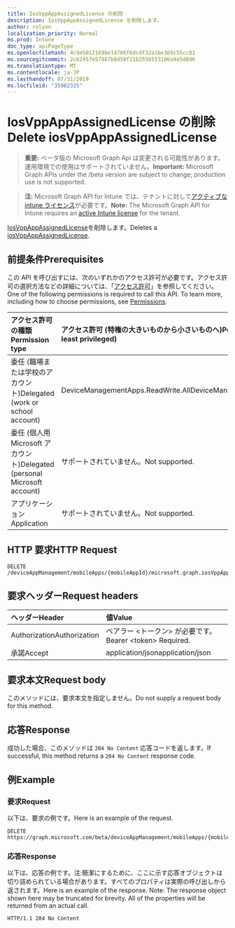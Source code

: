 ```yaml
---
title: IosVppAppAssignedLicense の削除
description: IosVppAppAssignedLicense を削除します。
author: rolyon
localization_priority: Normal
ms.prod: Intune
doc_type: apiPageType
ms.openlocfilehash: 4c9e5012169be14706f6dcdf32a1be369c55cc81
ms.sourcegitcommit: 2c62457e57467b8d50f21b255b553106a9a5d8d6
ms.translationtype: MT
ms.contentlocale: ja-JP
ms.lasthandoff: 07/31/2019
ms.locfileid: "35962325"
---
```

# <a name="delete-iosvppappassignedlicense"></a><span data-ttu-id="bff94-103">IosVppAppAssignedLicense の削除</span><span class="sxs-lookup"><span data-stu-id="bff94-103">Delete iosVppAppAssignedLicense</span></span>

> <span data-ttu-id="bff94-104">**重要:** ベータ版の Microsoft Graph Api は変更される可能性があります。運用環境での使用はサポートされていません。</span><span class="sxs-lookup"><span data-stu-id="bff94-104">**Important:** Microsoft Graph APIs under the /beta version are subject to change; production use is not supported.</span></span>

> <span data-ttu-id="bff94-105">**注:** Microsoft Graph API for Intune では、テナントに対して[アクティブな intune ライセンス](https://go.microsoft.com/fwlink/?linkid=839381)が必要です。</span><span class="sxs-lookup"><span data-stu-id="bff94-105">**Note:** The Microsoft Graph API for Intune requires an [active Intune license](https://go.microsoft.com/fwlink/?linkid=839381) for the tenant.</span></span>

<span data-ttu-id="bff94-106">[IosVppAppAssignedLicense](../resources/intune-apps-iosvppappassignedlicense.md)を削除します。</span><span class="sxs-lookup"><span data-stu-id="bff94-106">Deletes a [iosVppAppAssignedLicense](../resources/intune-apps-iosvppappassignedlicense.md).</span></span>

## <a name="prerequisites"></a><span data-ttu-id="bff94-107">前提条件</span><span class="sxs-lookup"><span data-stu-id="bff94-107">Prerequisites</span></span>
<span data-ttu-id="bff94-p101">この API を呼び出すには、次のいずれかのアクセス許可が必要です。アクセス許可の選択方法などの詳細については、「[アクセス許可](/graph/permissions-reference)」を参照してください。</span><span class="sxs-lookup"><span data-stu-id="bff94-p101">One of the following permissions is required to call this API. To learn more, including how to choose permissions, see [Permissions](/graph/permissions-reference).</span></span>

|<span data-ttu-id="bff94-110">アクセス許可の種類</span><span class="sxs-lookup"><span data-stu-id="bff94-110">Permission type</span></span>|<span data-ttu-id="bff94-111">アクセス許可 (特権の大きいものから小さいものへ)</span><span class="sxs-lookup"><span data-stu-id="bff94-111">Permissions (from most to least privileged)</span></span>|
|:---|:---|
|<span data-ttu-id="bff94-112">委任 (職場または学校のアカウント)</span><span class="sxs-lookup"><span data-stu-id="bff94-112">Delegated (work or school account)</span></span>|<span data-ttu-id="bff94-113">DeviceManagementApps.ReadWrite.All</span><span class="sxs-lookup"><span data-stu-id="bff94-113">DeviceManagementApps.ReadWrite.All</span></span>|
|<span data-ttu-id="bff94-114">委任 (個人用 Microsoft アカウント)</span><span class="sxs-lookup"><span data-stu-id="bff94-114">Delegated (personal Microsoft account)</span></span>|<span data-ttu-id="bff94-115">サポートされていません。</span><span class="sxs-lookup"><span data-stu-id="bff94-115">Not supported.</span></span>|
|<span data-ttu-id="bff94-116">アプリケーション</span><span class="sxs-lookup"><span data-stu-id="bff94-116">Application</span></span>|<span data-ttu-id="bff94-117">サポートされていません。</span><span class="sxs-lookup"><span data-stu-id="bff94-117">Not supported.</span></span>|

## <a name="http-request"></a><span data-ttu-id="bff94-118">HTTP 要求</span><span class="sxs-lookup"><span data-stu-id="bff94-118">HTTP Request</span></span>
<!-- {
  "blockType": "ignored"
}
-->
``` http
DELETE /deviceAppManagement/mobileApps/{mobileAppId}/microsoft.graph.iosVppApp/assignedLicenses/{iosVppAppAssignedLicenseId}
```

## <a name="request-headers"></a><span data-ttu-id="bff94-119">要求ヘッダー</span><span class="sxs-lookup"><span data-stu-id="bff94-119">Request headers</span></span>
|<span data-ttu-id="bff94-120">ヘッダー</span><span class="sxs-lookup"><span data-stu-id="bff94-120">Header</span></span>|<span data-ttu-id="bff94-121">値</span><span class="sxs-lookup"><span data-stu-id="bff94-121">Value</span></span>|
|:---|:---|
|<span data-ttu-id="bff94-122">Authorization</span><span class="sxs-lookup"><span data-stu-id="bff94-122">Authorization</span></span>|<span data-ttu-id="bff94-123">ベアラー &lt;トークン&gt; が必要です。</span><span class="sxs-lookup"><span data-stu-id="bff94-123">Bearer &lt;token&gt; Required.</span></span>|
|<span data-ttu-id="bff94-124">承諾</span><span class="sxs-lookup"><span data-stu-id="bff94-124">Accept</span></span>|<span data-ttu-id="bff94-125">application/json</span><span class="sxs-lookup"><span data-stu-id="bff94-125">application/json</span></span>|

## <a name="request-body"></a><span data-ttu-id="bff94-126">要求本文</span><span class="sxs-lookup"><span data-stu-id="bff94-126">Request body</span></span>
<span data-ttu-id="bff94-127">このメソッドには、要求本文を指定しません。</span><span class="sxs-lookup"><span data-stu-id="bff94-127">Do not supply a request body for this method.</span></span>

## <a name="response"></a><span data-ttu-id="bff94-128">応答</span><span class="sxs-lookup"><span data-stu-id="bff94-128">Response</span></span>
<span data-ttu-id="bff94-129">成功した場合、このメソッドは `204 No Content` 応答コードを返します。</span><span class="sxs-lookup"><span data-stu-id="bff94-129">If successful, this method returns a `204 No Content` response code.</span></span>

## <a name="example"></a><span data-ttu-id="bff94-130">例</span><span class="sxs-lookup"><span data-stu-id="bff94-130">Example</span></span>

### <a name="request"></a><span data-ttu-id="bff94-131">要求</span><span class="sxs-lookup"><span data-stu-id="bff94-131">Request</span></span>
<span data-ttu-id="bff94-132">以下は、要求の例です。</span><span class="sxs-lookup"><span data-stu-id="bff94-132">Here is an example of the request.</span></span>
``` http
DELETE https://graph.microsoft.com/beta/deviceAppManagement/mobileApps/{mobileAppId}/microsoft.graph.iosVppApp/assignedLicenses/{iosVppAppAssignedLicenseId}
```

### <a name="response"></a><span data-ttu-id="bff94-133">応答</span><span class="sxs-lookup"><span data-stu-id="bff94-133">Response</span></span>
<span data-ttu-id="bff94-p102">以下は、応答の例です。注:簡潔にするために、ここに示す応答オブジェクトは切り詰められている場合があります。すべてのプロパティは実際の呼び出しから返されます。</span><span class="sxs-lookup"><span data-stu-id="bff94-p102">Here is an example of the response. Note: The response object shown here may be truncated for brevity. All of the properties will be returned from an actual call.</span></span>
``` http
HTTP/1.1 204 No Content
```





